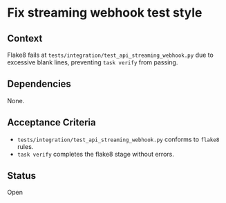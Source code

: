 # Fix streaming webhook test style

## Context
Flake8 fails at `tests/integration/test_api_streaming_webhook.py` due to excessive blank lines, preventing `task verify` from passing.

## Dependencies
None.

## Acceptance Criteria
- `tests/integration/test_api_streaming_webhook.py` conforms to `flake8` rules.
- `task verify` completes the flake8 stage without errors.

## Status
Open
